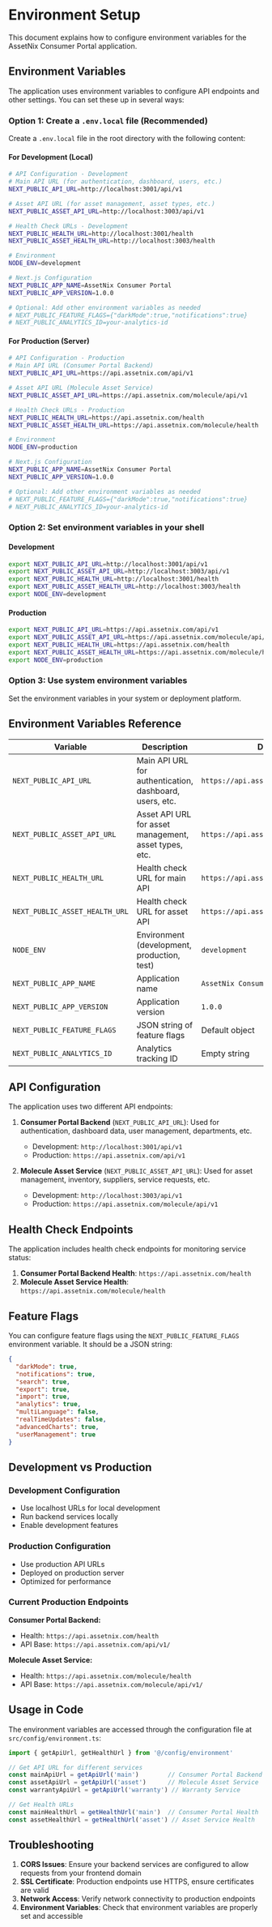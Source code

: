# Environment Setup

This document explains how to configure environment variables for the AssetNix Consumer Portal application.

## Environment Variables

The application uses environment variables to configure API endpoints and other settings. You can set these up in several ways:

### Option 1: Create a `.env.local` file (Recommended)

Create a `.env.local` file in the root directory with the following content:

#### For Development (Local)
```bash
# API Configuration - Development
# Main API URL (for authentication, dashboard, users, etc.)
NEXT_PUBLIC_API_URL=http://localhost:3001/api/v1

# Asset API URL (for asset management, asset types, etc.)
NEXT_PUBLIC_ASSET_API_URL=http://localhost:3003/api/v1

# Health Check URLs - Development
NEXT_PUBLIC_HEALTH_URL=http://localhost:3001/health
NEXT_PUBLIC_ASSET_HEALTH_URL=http://localhost:3003/health

# Environment
NODE_ENV=development

# Next.js Configuration
NEXT_PUBLIC_APP_NAME=AssetNix Consumer Portal
NEXT_PUBLIC_APP_VERSION=1.0.0

# Optional: Add other environment variables as needed
# NEXT_PUBLIC_FEATURE_FLAGS={"darkMode":true,"notifications":true}
# NEXT_PUBLIC_ANALYTICS_ID=your-analytics-id
```

#### For Production (Server)
```bash
# API Configuration - Production
# Main API URL (Consumer Portal Backend)
NEXT_PUBLIC_API_URL=https://api.assetnix.com/api/v1

# Asset API URL (Molecule Asset Service)
NEXT_PUBLIC_ASSET_API_URL=https://api.assetnix.com/molecule/api/v1

# Health Check URLs - Production
NEXT_PUBLIC_HEALTH_URL=https://api.assetnix.com/health
NEXT_PUBLIC_ASSET_HEALTH_URL=https://api.assetnix.com/molecule/health

# Environment
NODE_ENV=production

# Next.js Configuration
NEXT_PUBLIC_APP_NAME=AssetNix Consumer Portal
NEXT_PUBLIC_APP_VERSION=1.0.0

# Optional: Add other environment variables as needed
# NEXT_PUBLIC_FEATURE_FLAGS={"darkMode":true,"notifications":true}
# NEXT_PUBLIC_ANALYTICS_ID=your-analytics-id
```

### Option 2: Set environment variables in your shell

#### Development
```bash
export NEXT_PUBLIC_API_URL=http://localhost:3001/api/v1
export NEXT_PUBLIC_ASSET_API_URL=http://localhost:3003/api/v1
export NEXT_PUBLIC_HEALTH_URL=http://localhost:3001/health
export NEXT_PUBLIC_ASSET_HEALTH_URL=http://localhost:3003/health
export NODE_ENV=development
```

#### Production
```bash
export NEXT_PUBLIC_API_URL=https://api.assetnix.com/api/v1
export NEXT_PUBLIC_ASSET_API_URL=https://api.assetnix.com/molecule/api/v1
export NEXT_PUBLIC_HEALTH_URL=https://api.assetnix.com/health
export NEXT_PUBLIC_ASSET_HEALTH_URL=https://api.assetnix.com/molecule/health
export NODE_ENV=production
```

### Option 3: Use system environment variables

Set the environment variables in your system or deployment platform.

## Environment Variables Reference

| Variable | Description | Default Value | Required |
|----------|-------------|---------------|----------|
| `NEXT_PUBLIC_API_URL` | Main API URL for authentication, dashboard, users, etc. | `https://api.assetnix.com/api/v1` | No |
| `NEXT_PUBLIC_ASSET_API_URL` | Asset API URL for asset management, asset types, etc. | `https://api.assetnix.com/molecule/api/v1` | No |
| `NEXT_PUBLIC_HEALTH_URL` | Health check URL for main API | `https://api.assetnix.com/health` | No |
| `NEXT_PUBLIC_ASSET_HEALTH_URL` | Health check URL for asset API | `https://api.assetnix.com/molecule/health` | No |
| `NODE_ENV` | Environment (development, production, test) | `development` | No |
| `NEXT_PUBLIC_APP_NAME` | Application name | `AssetNix Consumer Portal` | No |
| `NEXT_PUBLIC_APP_VERSION` | Application version | `1.0.0` | No |
| `NEXT_PUBLIC_FEATURE_FLAGS` | JSON string of feature flags | Default object | No |
| `NEXT_PUBLIC_ANALYTICS_ID` | Analytics tracking ID | Empty string | No |

## API Configuration

The application uses two different API endpoints:

1. **Consumer Portal Backend** (`NEXT_PUBLIC_API_URL`): Used for authentication, dashboard data, user management, departments, etc.
   - Development: `http://localhost:3001/api/v1`
   - Production: `https://api.assetnix.com/api/v1`

2. **Molecule Asset Service** (`NEXT_PUBLIC_ASSET_API_URL`): Used for asset management, inventory, suppliers, service requests, etc.
   - Development: `http://localhost:3003/api/v1`
   - Production: `https://api.assetnix.com/molecule/api/v1`

## Health Check Endpoints

The application includes health check endpoints for monitoring service status:

1. **Consumer Portal Backend Health**: `https://api.assetnix.com/health`
2. **Molecule Asset Service Health**: `https://api.assetnix.com/molecule/health`

## Feature Flags

You can configure feature flags using the `NEXT_PUBLIC_FEATURE_FLAGS` environment variable. It should be a JSON string:

```json
{
  "darkMode": true,
  "notifications": true,
  "search": true,
  "export": true,
  "import": true,
  "analytics": true,
  "multiLanguage": false,
  "realTimeUpdates": false,
  "advancedCharts": true,
  "userManagement": true
}
```

## Development vs Production

### Development Configuration
- Use localhost URLs for local development
- Run backend services locally
- Enable development features

### Production Configuration
- Use production API URLs
- Deployed on production server
- Optimized for performance

### Current Production Endpoints

**Consumer Portal Backend:**
- Health: `https://api.assetnix.com/health`
- API Base: `https://api.assetnix.com/api/v1/`

**Molecule Asset Service:**
- Health: `https://api.assetnix.com/molecule/health`
- API Base: `https://api.assetnix.com/molecule/api/v1/`

## Usage in Code

The environment variables are accessed through the configuration file at `src/config/environment.ts`:

```typescript
import { getApiUrl, getHealthUrl } from '@/config/environment'

// Get API URL for different services
const mainApiUrl = getApiUrl('main')        // Consumer Portal Backend
const assetApiUrl = getApiUrl('asset')      // Molecule Asset Service
const warrantyApiUrl = getApiUrl('warranty') // Warranty Service

// Get Health URLs
const mainHealthUrl = getHealthUrl('main')  // Consumer Portal Health
const assetHealthUrl = getHealthUrl('asset') // Asset Service Health
```

## Troubleshooting

1. **CORS Issues**: Ensure your backend services are configured to allow requests from your frontend domain
2. **SSL Certificate**: Production endpoints use HTTPS, ensure certificates are valid
3. **Network Access**: Verify network connectivity to production endpoints
4. **Environment Variables**: Check that environment variables are properly set and accessible 